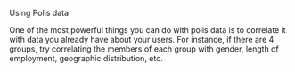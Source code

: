 Using Polis data

One of the most powerful things you can do with polis data is to correlate it with data you already have about your users. For instance, if there are 4 groups, try correlating the members of each group with gender, length of employment, geographic distribution, etc.



